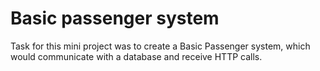 # Basic passenger system

Task for this mini project was to create a Basic Passenger system, which would communicate with a database and receive HTTP calls. 
